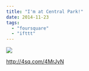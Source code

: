 ```yaml
---
title: "I'm at Central Park!"
date: 2014-11-23
tags: 
  - "foursquare"
  - "ifttt"
---
```


![](images/1mk2EeG)  
  
http://4sq.com/4MrJyN

